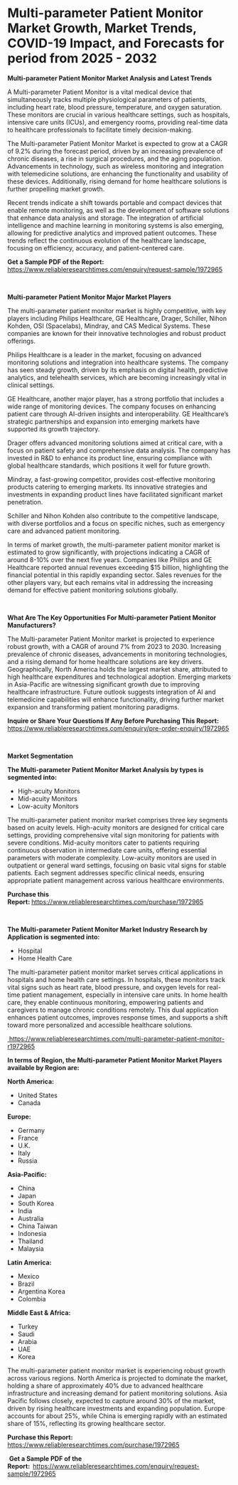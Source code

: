 <p><h1>Multi-parameter Patient Monitor Market Growth, Market Trends, COVID-19 Impact, and Forecasts for period from 2025 - 2032</h1></p><p><strong>Multi-parameter Patient Monitor Market Analysis and Latest Trends</strong></p>
<p><p>A Multi-parameter Patient Monitor is a vital medical device that simultaneously tracks multiple physiological parameters of patients, including heart rate, blood pressure, temperature, and oxygen saturation. These monitors are crucial in various healthcare settings, such as hospitals, intensive care units (ICUs), and emergency rooms, providing real-time data to healthcare professionals to facilitate timely decision-making.</p><p>The Multi-parameter Patient Monitor Market is expected to grow at a CAGR of 9.2% during the forecast period, driven by an increasing prevalence of chronic diseases, a rise in surgical procedures, and the aging population. Advancements in technology, such as wireless monitoring and integration with telemedicine solutions, are enhancing the functionality and usability of these devices. Additionally, rising demand for home healthcare solutions is further propelling market growth.</p><p>Recent trends indicate a shift towards portable and compact devices that enable remote monitoring, as well as the development of software solutions that enhance data analysis and storage. The integration of artificial intelligence and machine learning in monitoring systems is also emerging, allowing for predictive analytics and improved patient outcomes. These trends reflect the continuous evolution of the healthcare landscape, focusing on efficiency, accuracy, and patient-centered care.</p></p>
<p><strong>Get a Sample PDF of the Report:&nbsp;</strong> <a href="https://www.reliableresearchtimes.com/enquiry/request-sample/1972965?utm_campaign=2219&utm_medium=2&utm_source=Github&utm_content=ia&utm_term=16042025&utm_id=multi-parameter-patient-monitor">https://www.reliableresearchtimes.com/enquiry/request-sample/1972965</a></p>
<p>&nbsp;</p>
<p><strong>Multi-parameter Patient Monitor Major Market Players</strong></p>
<p><p>The multi-parameter patient monitor market is highly competitive, with key players including Philips Healthcare, GE Healthcare, Drager, Schiller, Nihon Kohden, OSI (Spacelabs), Mindray, and CAS Medical Systems. These companies are known for their innovative technologies and robust product offerings.</p><p>Philips Healthcare is a leader in the market, focusing on advanced monitoring solutions and integration into healthcare systems. The company has seen steady growth, driven by its emphasis on digital health, predictive analytics, and telehealth services, which are becoming increasingly vital in clinical settings. </p><p>GE Healthcare, another major player, has a strong portfolio that includes a wide range of monitoring devices. The company focuses on enhancing patient care through AI-driven insights and interoperability. GE Healthcare’s strategic partnerships and expansion into emerging markets have supported its growth trajectory.</p><p>Drager offers advanced monitoring solutions aimed at critical care, with a focus on patient safety and comprehensive data analysis. The company has invested in R&D to enhance its product line, ensuring compliance with global healthcare standards, which positions it well for future growth.</p><p>Mindray, a fast-growing competitor, provides cost-effective monitoring products catering to emerging markets. Its innovative strategies and investments in expanding product lines have facilitated significant market penetration.</p><p>Schiller and Nihon Kohden also contribute to the competitive landscape, with diverse portfolios and a focus on specific niches, such as emergency care and advanced patient monitoring.</p><p>In terms of market growth, the multi-parameter patient monitor market is estimated to grow significantly, with projections indicating a CAGR of around 8-10% over the next five years. Companies like Philips and GE Healthcare reported annual revenues exceeding $15 billion, highlighting the financial potential in this rapidly expanding sector. Sales revenues for the other players vary, but each remains vital in addressing the increasing demand for effective patient monitoring solutions globally.</p></p>
<p>&nbsp;</p>
<p><strong>What Are The Key Opportunities For Multi-parameter Patient Monitor Manufacturers?</strong></p>
<p><p>The Multi-parameter Patient Monitor market is projected to experience robust growth, with a CAGR of around 7% from 2023 to 2030. Increasing prevalence of chronic diseases, advancements in monitoring technologies, and a rising demand for home healthcare solutions are key drivers. Geographically, North America holds the largest market share, attributed to high healthcare expenditures and technological adoption. Emerging markets in Asia-Pacific are witnessing significant growth due to improving healthcare infrastructure. Future outlook suggests integration of AI and telemedicine capabilities will enhance functionality, driving further market expansion and transforming patient monitoring paradigms.</p></p>
<p><strong>Inquire or Share Your Questions If Any Before Purchasing This Report:</strong> <a href="https://www.reliableresearchtimes.com/enquiry/pre-order-enquiry/1972965?utm_campaign=2219&utm_medium=2&utm_source=Github&utm_content=ia&utm_term=16042025&utm_id=multi-parameter-patient-monitor">https://www.reliableresearchtimes.com/enquiry/pre-order-enquiry/1972965</a></p>
<p>&nbsp;</p>
<p><strong>Market Segmentation</strong></p>
<p><strong>The Multi-parameter Patient Monitor Market Analysis by types is segmented into:</strong></p>
<p><ul><li>High-acuity Monitors</li><li>Mid-acuity Monitors</li><li>Low-acuity Monitors</li></ul></p>
<p><p>The multi-parameter patient monitor market comprises three key segments based on acuity levels. High-acuity monitors are designed for critical care settings, providing comprehensive vital sign monitoring for patients with severe conditions. Mid-acuity monitors cater to patients requiring continuous observation in intermediate care units, offering essential parameters with moderate complexity. Low-acuity monitors are used in outpatient or general ward settings, focusing on basic vital signs for stable patients. Each segment addresses specific clinical needs, ensuring appropriate patient management across various healthcare environments.</p></p>
<p><strong>Purchase this Report:&nbsp;</strong><a href="https://www.reliableresearchtimes.com/purchase/1972965?utm_campaign=2219&utm_medium=2&utm_source=Github&utm_content=ia&utm_term=16042025&utm_id=multi-parameter-patient-monitor">https://www.reliableresearchtimes.com/purchase/1972965</a></p>
<p>&nbsp;</p>
<p><strong>The Multi-parameter Patient Monitor Market Industry Research by Application is segmented into:</strong></p>
<p><ul><li>Hospital</li><li>Home Health Care</li></ul></p>
<p><p>The multi-parameter patient monitor market serves critical applications in hospitals and home health care settings. In hospitals, these monitors track vital signs such as heart rate, blood pressure, and oxygen levels for real-time patient management, especially in intensive care units. In home health care, they enable continuous monitoring, empowering patients and caregivers to manage chronic conditions remotely. This dual application enhances patient outcomes, improves response times, and supports a shift toward more personalized and accessible healthcare solutions.</p></p>
<p><a href="https://www.reliableresearchtimes.com/multi-parameter-patient-monitor-r1972965?utm_campaign=2219&utm_medium=2&utm_source=Github&utm_content=ia&utm_term=16042025&utm_id=multi-parameter-patient-monitor">&nbsp;https://www.reliableresearchtimes.com/multi-parameter-patient-monitor-r1972965</a></p>
<p><strong>In terms of Region, the Multi-parameter Patient Monitor Market Players available by Region are:</strong></p>
<p>
    <p> <strong> North America: </strong>
        <ul>
            <li>United States</li>
            <li>Canada</li>
        </ul>
        </p> 
    <p> <strong> Europe: </strong>
        <ul>
            <li>Germany</li>
            <li>France</li>
            <li>U.K.</li>
            <li>Italy</li>
            <li>Russia</li>
        </ul>
        </p> 
    <p> <strong> Asia-Pacific: </strong>
        <ul>
            <li>China</li>
            <li>Japan</li>
            <li>South Korea</li>
            <li>India</li>
            <li>Australia</li>
            <li>China Taiwan</li>
            <li>Indonesia</li>
            <li>Thailand</li>
            <li>Malaysia</li>
        </ul>
        </p> 
    <p> <strong> Latin America: </strong>
        <ul>
            <li>Mexico</li>
            <li>Brazil</li>
            <li>Argentina Korea</li>
            <li>Colombia</li>
        </ul>
        </p> 
    <p> <strong> Middle East & Africa: </strong>
        <ul>
            <li>Turkey</li>
            <li>Saudi</li>
            <li>Arabia</li>
            <li>UAE</li>
            <li>Korea</li>
        </ul>
    </p>
    </p>
<p><p>The multi-parameter patient monitor market is experiencing robust growth across various regions. North America is projected to dominate the market, holding a share of approximately 40% due to advanced healthcare infrastructure and increasing demand for patient monitoring solutions. Asia Pacific follows closely, expected to capture around 30% of the market, driven by rising healthcare investments and expanding population. Europe accounts for about 25%, while China is emerging rapidly with an estimated share of 15%, reflecting its growing healthcare sector.</p></p>
<p><strong>Purchase this Report: </strong><a href="https://www.reliableresearchtimes.com/purchase/1972965?utm_campaign=2219&utm_medium=2&utm_source=Github&utm_content=ia&utm_term=16042025&utm_id=multi-parameter-patient-monitor">https://www.reliableresearchtimes.com/purchase/1972965</a></p>
<p>&nbsp;<strong>Get a Sample PDF of the Report:&nbsp;&nbsp;</strong><a href="https://www.reliableresearchtimes.com/enquiry/request-sample/1972965?utm_campaign=2219&utm_medium=2&utm_source=Github&utm_content=ia&utm_term=16042025&utm_id=multi-parameter-patient-monitor">https://www.reliableresearchtimes.com/enquiry/request-sample/1972965</a></p>
<p><strong></strong></p>
<p><p></p><p></p><p></p></p>